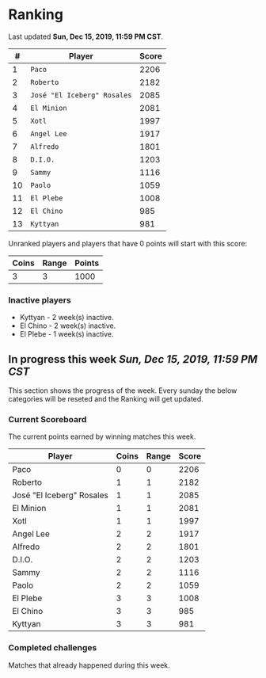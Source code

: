 # Ranking

Last updated **Sun, Dec 15, 2019, 11:59 PM CST**.

|#|Player|Score|
|-|------|-----|
|1|`Paco`|2206|
|2|`Roberto`|2182|
|3|`José "El Iceberg" Rosales`|2085|
|4|`El Minion`|2081|
|5|`Xotl`|1997|
|6|`Angel Lee`|1917|
|7|`Alfredo`|1801|
|8|`D.I.O.`|1203|
|9|`Sammy`|1116|
|10|`Paolo`|1059|
|11|`El Plebe`|1008|
|12|`El Chino`|985|
|13|`Kyttyan`|981|

Unranked players and players that have 0 points will start with this score:

|Coins|Range|Points|
|-----|-----|------|
|3|3|1000|

### Inactive players
* Kyttyan - 2 week(s) inactive.
* El Chino - 2 week(s) inactive.
* El Plebe - 1 week(s) inactive.

## In progress this week *Sun, Dec 15, 2019, 11:59 PM CST*
This section shows the progress of the week. Every sunday the below categories will be reseted and the Ranking will get updated.

### Current Scoreboard
The current points earned by winning matches this week.

|Player|Coins|Range|Score|
|------|-----|-----|-----|
|Paco|0|0|2206|
|Roberto|1|1|2182|
|José "El Iceberg" Rosales|1|1|2085|
|El Minion|1|1|2081|
|Xotl|1|1|1997|
|Angel Lee|2|2|1917|
|Alfredo|2|2|1801|
|D.I.O.|2|2|1203|
|Sammy|2|2|1116|
|Paolo|2|2|1059|
|El Plebe|3|3|1008|
|El Chino|3|3|985|
|Kyttyan|3|3|981|

### Completed challenges
Matches that already happened during this week.


